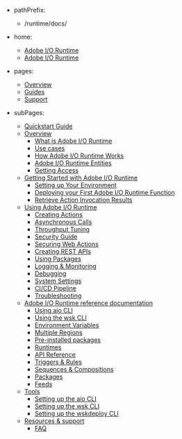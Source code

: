 - pathPrefix:
    - /runtime/docs/

- home:
    - [Adobe I/O Runtime](/runtime)
    - [Adobe I/O Runtime](/runtime)

- pages:
    - [Overview](index.md)
    - [Guides](guides/index.md)
    - [Support](support/index.md)

- subPages:
    - [Quickstart Guide](guides/index.md) 
    - [Overview](guides/overview/index.md) 
        - [What is Adobe I/O Runtime](guides/overview/what-is-runtime.md) 
        - [Use cases](guides/overview/usecases.md) 
        - [How Adobe I/O Runtime Works](guides/overview/howitworks.md) 
        - [Adobe I/O Runtime Entities](guides/overview/entities.md) 
        - [Getting Access](guides/overview/getting-access.md) 
    - [Getting Started with Adobe I/O Runtime](guides/getting-started/index.md) 
        - [Setting up Your Environment](guides/getting-started/setup.md) 
        - [Deploying your First Adobe I/O Runtime Function](guides/getting-started/deploy.md) 
        - [Retrieve Action Invocation Results](guides/getting-started/activations.md) 
    - [Using Adobe I/O Runtime](guides/using/index.md) 
        - [Creating Actions](guides/using/creating-actions.md) 
        - [Asynchronous Calls](guides/using/asynchronous-calls.md) 
        - [Throughput Tuning](guides/using/throughput-tuning.md) 
        - [Security Guide](guides/using/security-general.md) 
        - [Securing Web Actions](guides/using/securing-web-actions.md) 
        - [Creating REST APIs](guides/using/creating-rest-apis.md) 
        - [Using Packages](guides/using/using-packages.md) 
        - [Logging & Monitoring](guides/using/logging-monitoring.md) 
        - [Debugging](guides/using/debugging.md) 
        - [System Settings](guides/using/system-settings.md) 
        - [CI/CD Pipeline](guides/using/ci-cd-pipeline.md) 
        - [Troubleshooting](guides/using/troubleshooting.md) 
    - [Adobe I/O Runtime reference documentation](guides/reference/index.md) 
        - [Using aio CLI](guides/reference/cli-use.md) 
        - [Using the wsk CLI](guides/reference/wsk-use.md) 
        - [Environment Variables](guides/reference/environment-variables.md) 
        - [Multiple Regions](guides/reference/multiple-regions.md) 
        - [Pre-installed packages](guides/reference/prepackages.md) 
        - [Runtimes](guides/reference/runtimes.md) 
        - [API Reference](guides/reference/api-ref.md) 
        - [Triggers & Rules](guides/reference/triggersrules.md) 
        - [Sequences & Compositions](guides/reference/sequences-compositions.md) 
        - [Packages](guides/reference/packages.md) 
        - [Feeds](guides/reference/feeds.md) 
    - [Tools](guides/tools/index.md) 
        - [Setting up the aio CLI](guides/tools/cli-install.md) 
        - [Setting up the wsk CLI](guides/tools/wsk-install.md) 
        - [Setting up the wskdeploy CLI](guides/tools/wskdeploy-install.md) 
    - [Resources & support](support/index.md) 
        - [FAQ](support/faq.md) 
